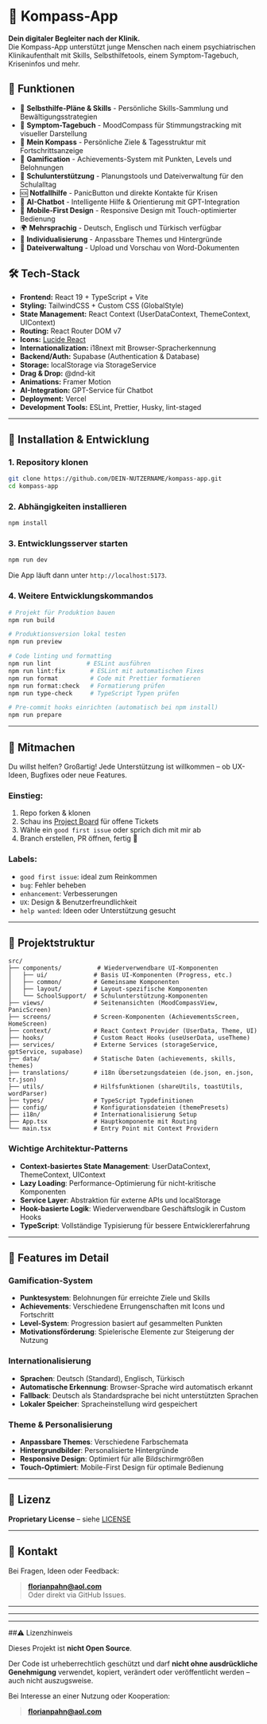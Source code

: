 # 🧭 Kompass-App

**Dein digitaler Begleiter nach der Klinik.**  
Die Kompass-App unterstützt junge Menschen nach einem psychiatrischen Klinikaufenthalt mit Skills, Selbsthilfetools, einem Symptom-Tagebuch, Kriseninfos und mehr.

## 🌟 Funktionen

- 🧠 **Selbsthilfe-Pläne & Skills** - Persönliche Skills-Sammlung und Bewältigungsstrategien
- 📘 **Symptom-Tagebuch** - MoodCompass für Stimmungstracking mit visueller Darstellung
- 📍 **Mein Kompass** - Persönliche Ziele & Tagesstruktur mit Fortschrittsanzeige
- 🎯 **Gamification** - Achievements-System mit Punkten, Levels und Belohnungen
- 🏫 **Schulunterstützung** - Planungstools und Dateiverwaltung für den Schulalltag
- 🆘 **Notfallhilfe** - PanicButton und direkte Kontakte für Krisen
- 🤖 **AI-Chatbot** - Intelligente Hilfe & Orientierung mit GPT-Integration
- 📱 **Mobile-First Design** - Responsive Design mit Touch-optimierter Bedienung
- 🌍 **Mehrsprachig** - Deutsch, Englisch und Türkisch verfügbar
- 🎨 **Individualisierung** - Anpassbare Themes und Hintergründe
- 📁 **Dateiverwaltung** - Upload und Vorschau von Word-Dokumenten

## 🛠 Tech-Stack

- **Frontend:** React 19 + TypeScript + Vite
- **Styling:** TailwindCSS + Custom CSS (GlobalStyle)
- **State Management:** React Context (UserDataContext, ThemeContext, UIContext)
- **Routing:** React Router DOM v7
- **Icons:** [Lucide React](https://lucide.dev/)
- **Internationalization:** i18next mit Browser-Spracherkennung
- **Backend/Auth:** Supabase (Authentication & Database)
- **Storage:** localStorage via StorageService
- **Drag & Drop:** @dnd-kit
- **Animations:** Framer Motion
- **AI-Integration:** GPT-Service für Chatbot
- **Deployment:** Vercel
- **Development Tools:** ESLint, Prettier, Husky, lint-staged

---

## 🚀 Installation & Entwicklung

### 1. Repository klonen

```bash
git clone https://github.com/DEIN-NUTZERNAME/kompass-app.git
cd kompass-app
```

### 2. Abhängigkeiten installieren

```bash
npm install
```

### 3. Entwicklungsserver starten

```bash
npm run dev
```

Die App läuft dann unter `http://localhost:5173`.

### 4. Weitere Entwicklungskommandos

```bash
# Projekt für Produktion bauen
npm run build

# Produktionsversion lokal testen
npm run preview

# Code linting und formatting
npm run lint          # ESLint ausführen
npm run lint:fix       # ESLint mit automatischen Fixes
npm run format         # Code mit Prettier formatieren
npm run format:check   # Formatierung prüfen
npm run type-check     # TypeScript Typen prüfen

# Pre-commit hooks einrichten (automatisch bei npm install)
npm run prepare
```

---

## 🤝 Mitmachen

Du willst helfen? Großartig! Jede Unterstützung ist willkommen – ob UX-Ideen, Bugfixes oder neue Features.

### Einstieg:

1. Repo forken & klonen
2. Schau ins [Project Board](https://github.com/pahnini/kompass-app/projects/1) für offene Tickets
3. Wähle ein `good first issue` oder sprich dich mit mir ab
4. Branch erstellen, PR öffnen, fertig 💪

### Labels:

- `good first issue`: ideal zum Reinkommen
- `bug`: Fehler beheben
- `enhancement`: Verbesserungen
- `UX`: Design & Benutzerfreundlichkeit
- `help wanted`: Ideen oder Unterstützung gesucht

---

## 📂 Projektstruktur

```
src/
├── components/          # Wiederverwendbare UI-Komponenten
│   ├── ui/             # Basis UI-Komponenten (Progress, etc.)
│   ├── common/         # Gemeinsame Komponenten
│   ├── layout/         # Layout-spezifische Komponenten
│   └── SchoolSupport/  # Schulunterstützung-Komponenten
├── views/              # Seitenansichten (MoodCompassView, PanicScreen)
├── screens/            # Screen-Komponenten (AchievementsScreen, HomeScreen)
├── context/            # React Context Provider (UserData, Theme, UI)
├── hooks/              # Custom React Hooks (useUserData, useTheme)
├── services/           # Externe Services (storageService, gptService, supabase)
├── data/               # Statische Daten (achievements, skills, themes)
├── translations/       # i18n Übersetzungsdateien (de.json, en.json, tr.json)
├── utils/              # Hilfsfunktionen (shareUtils, toastUtils, wordParser)
├── types/              # TypeScript Typdefinitionen
├── config/             # Konfigurationsdateien (themePresets)
├── i18n/               # Internationalisierung Setup
├── App.tsx             # Hauptkomponente mit Routing
└── main.tsx            # Entry Point mit Context Providern
```

### Wichtige Architektur-Patterns

- **Context-basiertes State Management**: UserDataContext, ThemeContext, UIContext
- **Lazy Loading**: Performance-Optimierung für nicht-kritische Komponenten
- **Service Layer**: Abstraktion für externe APIs und localStorage
- **Hook-basierte Logik**: Wiederverwendbare Geschäftslogik in Custom Hooks
- **TypeScript**: Vollständige Typisierung für bessere Entwicklererfahrung

---

## 🚀 Features im Detail

### Gamification-System

- **Punktesystem**: Belohnungen für erreichte Ziele und Skills
- **Achievements**: Verschiedene Errungenschaften mit Icons und Fortschritt
- **Level-System**: Progression basiert auf gesammelten Punkten
- **Motivationsförderung**: Spielerische Elemente zur Steigerung der Nutzung

### Internationalisierung

- **Sprachen**: Deutsch (Standard), Englisch, Türkisch
- **Automatische Erkennung**: Browser-Sprache wird automatisch erkannt
- **Fallback**: Deutsch als Standardsprache bei nicht unterstützten Sprachen
- **Lokaler Speicher**: Spracheinstellung wird gespeichert

### Theme & Personalisierung

- **Anpassbare Themes**: Verschiedene Farbschemata
- **Hintergrundbilder**: Personalisierte Hintergründe
- **Responsive Design**: Optimiert für alle Bildschirmgrößen
- **Touch-Optimiert**: Mobile-First Design für optimale Bedienung

---

## 📜 Lizenz

**Proprietary License** – siehe [LICENSE](./LICENSE)

---

## 📣 Kontakt

Bei Fragen, Ideen oder Feedback:

> **florianpahn@aol.com**  
> Oder direkt via GitHub Issues.

---

---

---

##⚠️ Lizenzhinweis

Dieses Projekt ist **nicht Open Source**.

Der Code ist urheberrechtlich geschützt und darf **nicht ohne ausdrückliche Genehmigung** verwendet, kopiert, verändert oder veröffentlicht werden – auch nicht auszugsweise.

Bei Interesse an einer Nutzung oder Kooperation:

> **florianpahn@aol.com**
